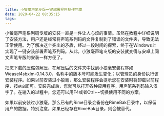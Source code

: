 ```yaml
---
title: 小狼毫声笔专版一键部署程序制作完成
date: 2020-04-22 08:35:15
tags:
---
```


小狼毫声笔系列码专版的安装一直是一件让人心烦的事情。虽然在教程中详细说明了安装方法，用户还是经常将声笔系列码的文件复制到了错误的文件夹，导致无法正常使用。为了解决这个突出的矛盾，经过一段时间的探索，终于在Windows上实现了一键安装部署声笔系列码。从此，小狼毫声笔专版的安装就变得与安卓上同文声笔专版的安装一样方便了。

<!--more-->

把您下载的压缩包解压，在解压后的文件夹中找到小狼毫安装程序如Weasel4sbxlm-0.14.3.0，名称中的版本号可能发生变化；以管理员的身份执行该安装程序。如果以前安装过小狼毫，那么安装程序会提示您在安装时将卸载以前程序，按`确定`即可。安装完成后，您就可以打开各种应用程序，用声笔系列码输入汉字了。在输入的过程中，您还可以用F4或者Ctrl+~切换使用不同的方案。

如果以前安装过小狼毫，那么已有的Rime目录会备份在RimeBak目录中，以保留用户的数据。特别注意，如果已经存在RimeBak目录，则会被替代。